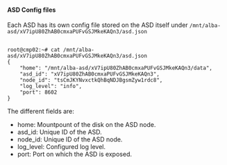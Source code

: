 #### ASD Config files
Each ASD has its own config file stored on the ASD itself under `/mnt/alba-asd/xV7ipU80ZhAB0cmxaPUFvGSJMkeKAQn3/asd.json`

```

root@cmp02:~# cat /mnt/alba-asd/xV7ipU80ZhAB0cmxaPUFvGSJMkeKAQn3/asd.json
{
    "home": "/mnt/alba-asd/xV7ipU80ZhAB0cmxaPUFvGSJMkeKAQn3/data",
    "asd_id": "xV7ipU80ZhAB0cmxaPUFvGSJMkeKAQn3",
    "node_id": "tsCmJKYNvxctkQhBqNDJBgsmZyw1rdc8",
    "log_level": "info",
    "port": 8602
}
```

The different fields are:
* home: Mountpount of the disk on the ASD node.
* asd_id: Unique ID of the ASD.
* node_id: Unique ID of the ASD node.
* log_level: Configured log level.
* port: Port on which the ASD is exposed.

